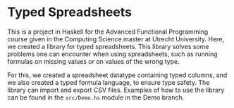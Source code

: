 # Typed Spreadsheets

This is a project in Haskell for the Advanced Functional Programming course given in the Computing Science master at Utrecht University. Here, we created a library for typed spreadsheets. This library solves some problems one can encounter when using spreadsheets, such as running formulas on missing values or on values of the wrong type.

For this, we created a spreadsheet datatype containing typed columns, and we also created a typed formula language, to ensure type safety. The library can import and export CSV files. Examples of how to use the library can be found in the `src/Demo.hs` module in the Demo branch.
